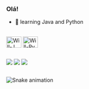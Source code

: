 ### Olá!

- 🌱 learning Java and Python

<div style="display: inline_block"><br>
  <img align="center" alt="Will-J" height="30" width="40" src="https://cdn.jsdelivr.net/gh/devicons/devicon/icons/java/java-plain.svg">
  <img align="center" alt="Will-Py" height="30" width="40" src="https://cdn.jsdelivr.net/gh/devicons/devicon/icons/python/python-original.svg">
  
</div>

##

<div> 
  
  <a href="https://www.instagram.com/_willcl/" target="_blank"><img src="https://img.shields.io/badge/-Instagram-%23E4405F?style=for-the-badge&logo=instagram&logoColor=white" target="_blank"></a>
  <a href = "mailto:wclinharesfilho@gmail.com"><img src="https://img.shields.io/badge/-Gmail-%23333?style=for-the-badge&logo=gmail&logoColor=white" target="_blank"></a>
  <a href="https://www.linkedin.com/in/william-carlos-linhares-filho-833b5b282/" target="_blank"><img src="https://img.shields.io/badge/-LinkedIn-%230077B5?style=for-the-badge&logo=linkedin&logoColor=white" target="_blank"></a> 
  
</div>

##
![Snake animation](WilliamClf)


